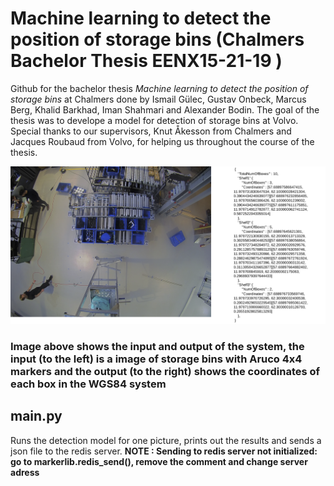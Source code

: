 # Machine learning to detect the position of storage bins (Chalmers Bachelor Thesis  EENX15-21-19 )
Github for the bachelor thesis *Machine learning to detect the position of storage bins* at Chalmers done by Ismail Gülec, Gustav Onbeck, Marcus Berg, Khalid Barkhad, Iman Shahmari and Alexander Bodin. The goal of the thesis was to develope a model for detection of storage bins at Volvo. Special thanks to our supervisors, Knut Åkesson from Chalmers and Jacques Roubaud from Volvo, for helping us throughout the course of the thesis.



![plot](./graphics/inputoutput-2.png )

### Image above shows the input and output of the system, the input (to the left) is a image of storage bins with Aruco 4x4 markers and the output (to the right) shows the coordinates of each box in the WGS84 system 



## main.py
Runs the detection model for one picture, prints out the results and sends a json file to the redis server.
**NOTE : Sending to redis server not initialized: go to markerlib.redis_send(), remove the comment and change server adress**
